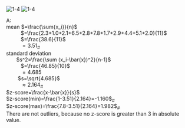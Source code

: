 ![1-4](https://github.com/user-attachments/assets/0baa7839-744d-42d3-9a3f-e704a7e5bcd2)
![1-4](https://github.com/user-attachments/assets/beb5fef8-ab83-4268-9f97-91491acb6acb)

A:  
mean $=\frac{\sum{x_i}}{n}$  
&nbsp;&nbsp;&nbsp;&nbsp;&nbsp;&nbsp;&nbsp;&nbsp;&nbsp; $=\frac{2.3+1.0+2.1+6.5+2.8+7.8+1.7+2.9+4.4+5.1+2.0}{11}$  
&nbsp;&nbsp;&nbsp;&nbsp;&nbsp;&nbsp;&nbsp;&nbsp;&nbsp; $=\frac{38.6}{11}$  
&nbsp;&nbsp;&nbsp;&nbsp;&nbsp;&nbsp;&nbsp;&nbsp;&nbsp; $=3.51$<sub>#</sub>  
standard deviation  
&nbsp;&nbsp;&nbsp;&nbsp;&nbsp;&nbsp;  $s^2=\frac{\sum (x_i-\bar{x})^2}{n-1}$  
&nbsp;&nbsp;&nbsp;&nbsp;&nbsp;&nbsp;&nbsp;&nbsp;&nbsp;  $=\frac{46.85}{10}$  
&nbsp;&nbsp;&nbsp;&nbsp;&nbsp;&nbsp;&nbsp;&nbsp;&nbsp;  $=4.685$  
&nbsp;&nbsp;&nbsp;&nbsp;&nbsp;&nbsp;&nbsp;  $s=\sqrt{4.685}$  
&nbsp;&nbsp;&nbsp;&nbsp;&nbsp;&nbsp;&nbsp;&nbsp;&nbsp;  $≈2.164$<sub>#</sub>  
 $z-score=\frac{x-\bar{x}}{s}$  
 $z-score(min)=\frac{1-3.51}{2.164}=-1.160$<sub>#</sub>  
 $z-score(max)=\frac{7.8-3.51}{2.164}=1.982$<sub>#</sub>  
There are not outliers, because no z-score is greater than 3 in absolute value.

